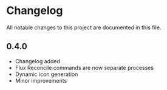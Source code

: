 # Changelog

All notable changes to this project are documented in this file.

## 0.4.0

- Changelog added
- Flux Reconcile commands are now separate processes
- Dynamic icon generation
- Minor improvements